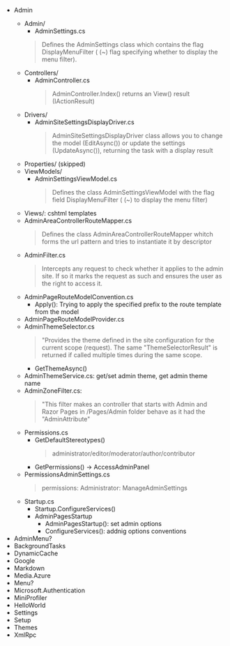 * Admin
	> 
	*	Admin/
		* AdminSettings.cs
		> Defines the AdminSettings class which contains the flag DisplayMenuFilter ( (~) flag specifying whether to display the menu
		filter).
	* Controllers/
		* AdminController.cs
			> AdminController.Index() returns an View() result (IActionResult)
	* Drivers/
		* AdminSiteSettingsDisplayDriver.cs
			> AdminSiteSettingsDisplayDriver class allows you to change the model (EditAsync()) or update the settings (UpdateAsync()), 			returning the task with a display result
  * Properties/ (skipped)
  * ViewModels/
    * AdminSettingsViewModel.cs
      > Defines the class AdminSettingsViewModel with the flag field DisplayMenuFilter ( (~) to display the menu filter)
  * Views/: cshtml templates
  * AdminAreaControllerRouteMapper.cs
    > Defines the class AdminAreaControllerRouteMapper whitch forms the url pattern and tries to instantiate it by descriptor 
  * AdminFilter.cs
    > Intercepts any request to check whether it applies to the admin site. If so it marks the request as such and ensures the         user as the right to access it.
  * AdminPageRouteModelConvention.cs
    - Apply(): Trying to apply the specified prefix to the route template from the model
  * AdminPageRouteModelProvider.cs
  * AdminThemeSelector.cs
    > "Provides the theme defined in the site configuration for the current scope (request). The same "ThemeSelectorResult" is         returned if called multiple times during the same scope.
    - GetThemeAsync()
  * AdminThemeService.cs: get/set admin theme, get admin theme name
  * AdminZoneFilter.cs:
    > "This filter makes an controller that starts with Admin and Razor Pages in /Pages/Admin folder behave as it had the             "AdminAttribute"
  * Permissions.cs
    - GetDefaultStereotypes()
      > administrator/editor/moderator/author/contributor
    - GetPermissions() -> AccessAdminPanel
  * PermissionsAdminSettings.cs
    > permissions: Administrator: ManageAdminSettings
  * Startup.cs
    - Startup.ConfigureServices()
    - AdminPagesStartup
      - AdminPagesStartup(): set admin options
      - ConfigureServices(): addnig options conventions
* AdminMenu?
* BackgroundTasks
* DynamicCache
* Google
* Markdown
* Media.Azure
* Menu?
* Microsoft.Authentication
* MiniProfiler
* HelloWorld
* Settings
* Setup
* Themes
* XmlRpc
